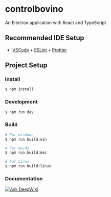 # controlbovino

An Electron application with React and TypeScript

## Recommended IDE Setup

- [VSCode](https://img.shields.io/badge/VSCode-0078D4?style=for-the-badge&logo=visual%20studio%20code&logoColor=white) + [ESLint](https://img.shields.io/badge/eslint-3A33D1?style=for-the-badge&logo=eslint&logoColor=white) + [Prettier](https://img.shields.io/badge/prettier-1A2C34?style=for-the-badge&logo=prettier&logoColor=F7BA3E)

## Project Setup

### Install

```bash
$ npm install
```

### Development

```bash
$ npm run dev
```

### Build

```bash
# For windows
$ npm run build:win

# For macOS
$ npm run build:mac

# For Linux
$ npm run build:linux
```

### Documentation

[![Ask DeepWiki](https://deepwiki.com/badge.svg)](https://deepwiki.com/MrSmurf09/ProyectoControlBovino)
